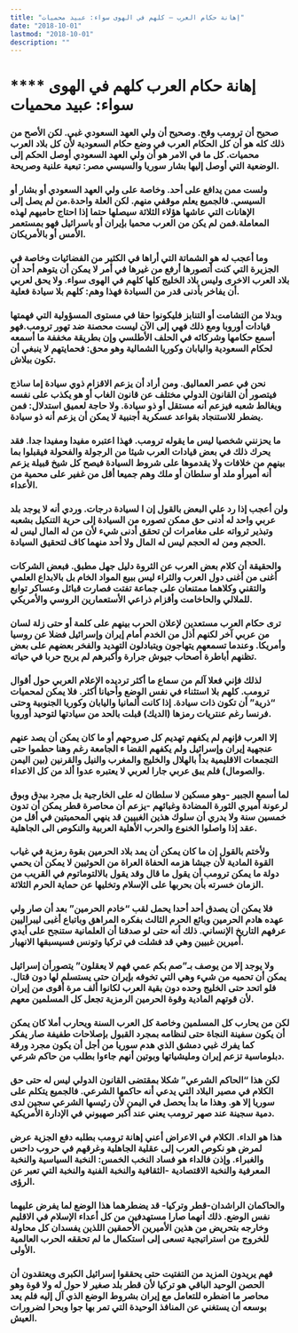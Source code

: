 ```yaml
---
title: "إهانة حكام العرب – كلهم في الهوى سواء: عبيد محميات"
date: "2018-10-01"
lastmod: "2018-10-01"
description: ""
---
```

# **** **إهانة حكام العرب كلهم في الهوى سواء: عبيد محميات**

### صحيح أن ترومب وقح. وصحيح أن ولي العهد السعودي غبي. لكن الأصح من ذلك كله هو أن كل الحكام العرب في وضع حكام السعودية لأن كل بلاد العرب محميات. كل ما في الامر هو أن ولي العهد السعودي أوصل الحكم إلى الوضعية التي أوصل إليها بشار سوريا والسيسي مصر: تبعية علنية وصريحة.

### ولست ممن يدافع على أحد. وخاصة على ولي العهد السعودي أو بشار أو السيسي. فالجميع يعلم موقفي منهم. لكن العلة واحدة.من لم يصل إلى الإهانات التي عاشها هؤلاء الثلاثة سيصلها حتما إذا احتاج حاميهم لهذه المعاملة.فمن لم يكن من العرب محميا بإيران أو باسرائيل فهو بمستعمر الأمس أو بالأمريكان.

### وما أعجب له هو الشماتة التي أراها في الكثير من الفضائيات وخاصة في الجزيرة التي كنت أتصورها أرفع من غيرها في أمر لا يمكن أن يتوهم أحد أن بلاد العرب الاخرى وليس بلاد الخليج كلها كلهم في الهوى سواء. ولا يحق لعربي أن يفاخر بأدنى قدر من السيادة فهذا وهم: كلهم بلا سيادة فعلية.

### وبدلا من التشامت أو التنابز فليكونوا حقا في مستوى المسؤولية التي فهمتها قيادات أوروبا ومع ذلك فهي إلى الآن ليست محصنة ضد تهور ترومب.فهو أسمع حكامها وشركائه في الحلف الأطلسي وإن بطريقة مخففة ما أسمعه لحكام السعودية واليابان وكوريا الشمالية وهو محق: فحمايتهم لا ينبغي أن تكون ببلاش.

### نحن في عصر العماليق. ومن أراد أن يزعم الاقزام ذوي سيادة إما ساذج فيتصور أن القانون الدولي مختلف عن قانون الغاب أو هو يكذب على نفسه ويغالط شعبه فيزعم أنه مستقل أو ذو سيادة. ولا حاجة لعميق استدلال: فمن يضطر للاستنجاد بقواعد عسكرية أجنبية لا يمكن أن يزعم أنه ذو سيادة.

### ما يحزنني شخصيا ليس ما يقوله ترومب. فهذا اعتبره مفيدا ومفيدا جدا. فقد يحرك ذلك في بعض قيادات العرب شيئا من الرجولة والفحولة فيقبلوا بما بينهم من خلافات ولا يقدموها على شروط السيادة فيصح كل شيخ قبيلة يزعم أنه أميرأو ملد أو سلطان أو ملك وهم جميعا أقل من غفير على محمية من الأعداء.

### ولن أعجب إذا رد علي البعض بالقول إن ا لسيادة درجات. وردي أنه لا يوجد بلد عربي واحد له أدنى حق ممكن تصوره من السيادة إلى حرية التنكيل بشعبه وتبذير ثرواته على مغامرات لن تحقق أدنى شيء لأن من له المال ليس له الحجم ومن له الحجم ليس له المال ولا أحد منهما كاف لتحقيق السيادة.

### والحقيقة أن كلام بعض العرب عن الثروة دليل جهل مطبق. فبعض الشركات أغنى من أغنى دول العرب والثراء ليس ببيع المواد الخام بل بالابداع العلمي والتقني وكلاهما ممتنعان على جماعة تفتت فصارت قبائل وعساكر توابع للملالي والحاخامت وأقزام ذراعي الأستعمارين الروسي والأمريكي.

### ترى حكام العرب مستعدين لإعلان الحرب بينهم على كلمة أو حتى زلة لسان من عربي آخر لكنهم أذل من الخدم أمام إيران وإسرائيل فضلا عن روسيا وأمريكا. وعندما تسمعهم يتهاجون ويتبادلون التهديد والفخر بعضهم على بعض تظنهم أباطرة أصحاب جيوش جرارة وأكبرهم لم يربح حربا في حياته.

### لذلك فإني فعلا آلم من سماع ما أكثر ترديده الإعلام العربي حول أقوال ترومب. كلهم بلا استثناء في نفس الوضع وأحيانا أكثر. فلا يمكن لمحميات “ذرية” أن تكون ذات سيادة. إذا كانت ألمانيا واليابان وكوريا الجنوبية وحتى فرنسا رغم عنتريات رمزها (الديك) قبلت بالحد من سيادتها لتوحيد أوروبا.

### إلا العرب فإنهم لم يكفهم تهديم كل صروحهم أو ما كان يمكن أن يصد عنهم عنجهية إيران وإسرائيل ولم يكفهم القضا ء الجامعة رغم وهنا حطموا حتى التجمعات الاقليمية بدأ بالهلال والخليج والمغرب والنيل والقرنين (بين اليمن والصومال) فلم يبق عربي جارا لعربي لا يعتبره عدوا ألد من كل الاعداء.

### لما أسمع الجبير -وهو مسكين لا سلطان له على الخارجية بل مجرد بيدق وبوق لرعونة أميري الثورة المضادة وغبائهم -يزعم أن محاصرة قطر يمكن أن تدون خمسين سنة ولا يدري أن سلوك هذين الغبيين قد ينهي المحميتين في أقل من عقد إذا واصلوا الخنوع والحرب الأهلية العربية والنكوص الى الجاهلية.

### ولأختم بالقول إن ما كان يمكن أن يمد بلاد الحرمين بقوة رمزية في غياب القوة المادية لأن جيشا هزمه الحفاة العراة من الحوثيين لا يمكن أن يحمي دولة ما يمكن ترومب أن يقول ما قال وقد يقول بالالتوماتوم في القريب من الزمان خسرته بأن بحربها على الإسلام وتخليها عن حماية الحرم الثلاثة.

### فلا يمكن أن يصدق أحد أحدا يحمل لقب “خادم الحرمين” بعد أن صار ولي عهده هادم الحرمين وبائع الحرم الثالث بفكره المراهق وباتباع أغبى ليبراليين عرفهم التاريخ الإنساني. ذلك أنه حتى لو صدقنا أن العلمانية ستنجح على أيدي أميرين غبيين وهي قد فشلت في تركيا وتونس فسيسبقها الانهيار.

### ولا يوجد إلا من يوصف بـ”صم بكم عمي فهم لا يعقلون” يتصورأن إسرائيل يمكن أن تحميه من شيء وهي التي تخوفه بإيران حتى يستسلم لها دون قتال. فلو اتحد حتى الخليج وحده دون بقية العرب لكانوا ألف مرة أقوى من إيران لأن قوتهم المادية وقوة الحرمين الرمزية تجعل كل المسلمين معهم.

### لكن من يحارب كل المسلمين وخاصة كل العرب السنة ويحارب أملا كان يمكن أن يكون سفينة النجاة حتى لنظامه بمجرد القبول بإصلاحات طفيفة صار يفكر كما يفرك غبي دمشق الذي هدم سوريا من أجل أن يكون مجرد ورقة دبلوماسية تزعم إيران ومليشياتها وبوتين أنهم جاءوا بطلب من حاكم شرعي.

### لكن هذا “الحاكم الشرعي” شكلا بمقتضى القانون الدولي ليس له حتى حق الكلام في مصير البلاد التي يدعي أنه حاكمها الشرعي. فالجميع يتكلم على سوريا إلا هو. وهذا ما بدأ يحصل في اليمن لأن رئيسها الشرعي سجين لدى دمية سجينة عند صهر ترومب يعني عند أكبر صهيوني في الإدارة الأمريكية.

### هذا هو الداء. الكلام في الاعراض أعني إهانة ترومب بطلبه دفع الجزية عرض لمرض هو نكوص العرب إلى عقلية الجاهلية وغرقهم في حروب داحس والغبراء. وإذن فالداء هو فساد النخب الخمس: النخبة السياسية والنخبة المعرفية والنخبة الاقتصادية -الثقافية والنخبة الفنية والنخبة التي تعبر عن الرؤى.

### والحاكمان الراشدان-قطر وتركيا- قد يضطرهما هذا الوضع لما يفرض عليهما نفس الوضع. ذلك أنهما صارا مستهدفين من كل أعداء الإسلام في الاقليم وخارجه بتحريض من هذين الأميرين الأحمقين اللذين يفسدان كل محاولة للخروج من استراتيجية تسعى إلى استكمال ما لم تحققه الحرب العالمية الأولى.

### فهم يريدون المزيد من التفتيت حتى يحققوا إسرائيل الكبرى ويعتقدون أن الحصن الوحيد الباقي هو تركيا لأن قطر بلد صغير لا حول له ولا قوة وهو محاصر ما اضطره للتعامل مع إيران بشروط الوضع الذي آل إليه فلم يعد بوسعه أن يستغني عن المنافذ الوحيدة التي تمر بها جوا وبحرا لضرورات العيش.

###